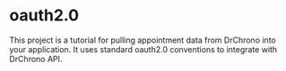 # oauth2.0
This project is a tutorial for pulling appointment data from DrChrono into your application. It uses standard oauth2.0 conventions to integrate with DrChrono API.
